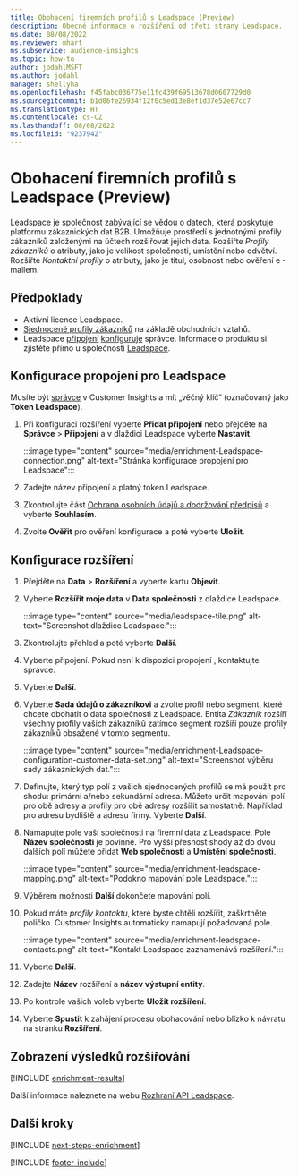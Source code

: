 ```yaml
---
title: Obohacení firemních profilů s Leadspace (Preview)
description: Obecné informace o rozšíření od třetí strany Leadspace.
ms.date: 08/08/2022
ms.reviewer: mhart
ms.subservice: audience-insights
ms.topic: how-to
author: jodahlMSFT
ms.author: jodahl
manager: shellyha
ms.openlocfilehash: f45fabc036775e11fc439f69513678d0607729d0
ms.sourcegitcommit: b1d06fe26934f12f0c5ed13e8ef1d37e52e67cc7
ms.translationtype: HT
ms.contentlocale: cs-CZ
ms.lasthandoff: 08/08/2022
ms.locfileid: "9237942"
---
```

# <a name="enrich-company-profiles-with-leadspace-preview"></a>Obohacení firemních profilů s Leadspace (Preview)

Leadspace je společnost zabývající se vědou o datech, která poskytuje platformu zákaznických dat B2B. Umožňuje prostředí s jednotnými profily zákazníků založenými na účtech rozšiřovat jejich data. Rozšiřte *Profily zákazníků* o atributy, jako je velikost společnosti, umístění nebo odvětví. Rozšiřte *Kontaktní profily* o atributy, jako je titul, osobnost nebo ověření e -mailem.

## <a name="prerequisites"></a>Předpoklady

- Aktivní licence Leadspace.
- [Sjednocené profily zákazníků](customer-profiles.md) na základě obchodních vztahů.
- Leadspace [připojení](connections.md) [konfiguruje](#configure-the-connection-for-leadspace) správce. Informace o produktu si zjistěte přímo u společnosti [Leadspace](https://www.leadspace.com/leadspace-microsoft-dynamics-365/).

## <a name="configure-the-connection-for-leadspace"></a>Konfigurace propojení pro Leadspace

Musíte být [správce](permissions.md#admin) v Customer Insights a mít „věčný klíč“ (označovaný jako **Token Leadspace**).

1. Při konfiguraci rozšíření vyberte **Přidat připojení** nebo přejděte na **Správce** > **Připojení** a v dlaždici Leadspace vyberte **Nastavit**.

   :::image type="content" source="media/enrichment-Leadspace-connection.png" alt-text="Stránka konfigurace propojení pro Leadspace":::

1. Zadejte název připojení a platný token Leadspace.

1. Zkontrolujte část [Ochrana osobních údajů a dodržování předpisů](connections.md#data-privacy-and-compliance) a vyberte **Souhlasím**.

1. Zvolte **Ověřit** pro ověření konfigurace a poté vyberte **Uložit**.

## <a name="configure-the-enrichment"></a>Konfigurace rozšíření

1. Přejděte na **Data** > **Rozšíření** a vyberte kartu **Objevit**.

1. Vyberte **Rozšířit moje data** v **Data společnosti** z dlaždice Leadspace.

   :::image type="content" source="media/leadspace-tile.png" alt-text="Screenshot dlaždice Leadspace.":::

1. Zkontrolujte přehled a poté vyberte **Další**.

1. Vyberte připojení. Pokud není k dispozici propojení , kontaktujte správce.

1. Vyberte **Další**.

1. Vyberte **Sada údajů o zákazníkovi** a zvolte profil nebo segment, které chcete obohatit o data společnosti z Leadspace. Entita *Zákazník* rozšíří všechny profily vašich zákazníků zatímco segment rozšíří pouze profily zákazníků obsažené v tomto segmentu.

    :::image type="content" source="media/enrichment-Leadspace-configuration-customer-data-set.png" alt-text="Screenshot výběru sady zákaznických dat.":::

1. Definujte, který typ polí z vašich sjednocených profilů se má použít pro shodu: primární a/nebo sekundární adresa. Můžete určit mapování polí pro obě adresy a profily pro obě adresy rozšířit samostatně. Například pro adresu bydliště a adresu firmy. Vyberte **Další**.

1. Namapujte pole vaší společnosti na firemní data z Leadspace. Pole **Název společnosti** je povinné. Pro vyšší přesnost shody až do dvou dalších polí můžete přidat **Web společnosti** a **Umístění společnosti**.

   :::image type="content" source="media/enrichment-leadspace-mapping.png" alt-text="Podokno mapování pole Leadspace.":::

1. Výběrem možnosti **Další** dokončete mapování polí.

1. Pokud máte *profily kontaktu*, které byste chtěli rozšířit, zaškrtněte políčko. Customer Insights automaticky namapují požadovaná pole.

   :::image type="content" source="media/enrichment-leadspace-contacts.png" alt-text="Kontakt Leadspace zaznamenává rozšíření.":::

1. Vyberte **Další**.

1. Zadejte **Název** rozšíření a **název výstupní entity**.

1. Po kontrole vašich voleb vyberte **Uložit rozšíření**.

1. Vyberte **Spustit** k zahájení procesu obohacování nebo blízko k návratu na stránku **Rozšíření**.

## <a name="view-enrichment-results"></a>Zobrazení výsledků rozšiřování

[!INCLUDE [enrichment-results](includes/enrichment-results.md)]

Další informace naleznete na webu [Rozhraní API Leadspace](https://support.leadspace.com/hc/en-us/sections/201997649-API).

## <a name="next-steps"></a>Další kroky

[!INCLUDE [next-steps-enrichment](includes/next-steps-enrichment.md)]

[!INCLUDE [footer-include](includes/footer-banner.md)]
